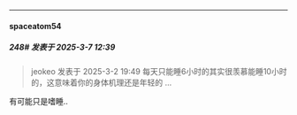 ﻿
*****

####  spaceatom54  
##### 248#       发表于 2025-3-7 12:39

<blockquote>jeokeo 发表于 2025-3-2 19:49
每天只能睡6小时的其实很羡慕能睡10小时的，这意味着你的身体机理还是年轻的 ...</blockquote>
有可能只是嗜睡..


